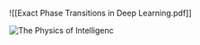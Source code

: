 ![[Exact Phase Transitions in Deep Learning.pdf]]

![The Physics of Intelligenc](https://www.youtube.com/watch?v=--MhAIfvmsc)